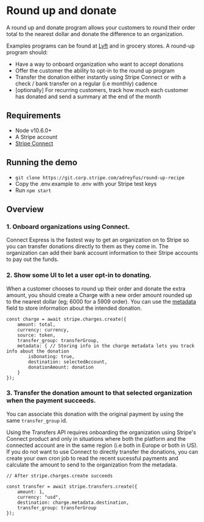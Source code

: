 # Round up and donate

A round up and donate program allows your customers to round their order total to the nearest dollar and donate the difference to an organization. 

Examples programs can be found at [Lyft](https://www.lyft.com/round-up) and in grocery stores. A round-up program should: 

* Have a way to onboard organization who want to accept donations
* Offer the customer the ability to opt-in to the round up program
* Transfer the donation either instantly using Stripe Connect or with a check / bank transfer on a regular (i.e monthly) cadence
* [optionally] For recurring customers, track how much each customer has donated and send a summary at the end of the month

## Requirements
* Node v10.6.0+
* A Stripe account 
* [Stripe Connect](https://stripe.com/docs/connect)

## Running the demo

* `git clone https://git.corp.stripe.com/adreyfus/round-up-recipe`
* Copy the .env.example to .env with your Stripe test keys
* Run `npm start`

## Overview

### 1. Onboard organizations using Connect. 

Connect Express is the fastest way to get an organization on to Stripe so you can transfer donations directly to them as they come in. 
The organization can add their bank account information to their Stripe accounts to pay out the funds. 


### 2. Show some UI to let a user opt-in to donating.

When a customer chooses to round up their order and donate the extra amount, you should create a Charge with a new order amount rounded up to the nearest dollar (eg; 6000 for a 5909 order). 
You can use the [metadata](https://stripe.com/docs/api/metadata) field to store information about the intended donation. 

```
const charge = await stripe.charges.create({
    amount: total,
    currency: currency,
    source: token,
    transfer_group: transferGroup,
    metadata: { // Storing info in the charge metadata lets you track info about the donation
        isDonating: true,
        destination: selectedAccount,
        donationAmount: donation
    }
});

```

### 3. Transfer the donation amount to that selected organization when the payment succeeds. 

You can associate this donation with the original payment by using the same `transfer_group` id. 

Using the Transfers API requires onboarding the organization using Stripe's Connect product and only in situations where both the platform and the connected account are in the same region (i.e both in Europe or both in US). If you do not want to use Connect to directly transfer the donations, you can create your own cron job to read the recent sucessful payments and calculate the amount to send to the organization from the metadata.  

```
// After stripe.charges.create succeeds

const transfer = await stripe.transfers.create({
    amount: 1,
    currency: "usd",
    destination: charge.metadata.destination,
    transfer_group: transferGroup
});
```
